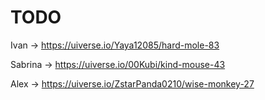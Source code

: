 # TODO

Ivan -> https://uiverse.io/Yaya12085/hard-mole-83

Sabrina -> https://uiverse.io/00Kubi/kind-mouse-43

Alex -> https://uiverse.io/ZstarPanda0210/wise-monkey-27
